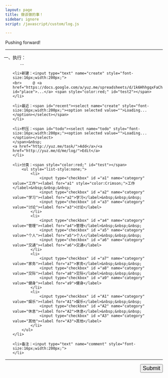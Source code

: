 ```yaml
---
layout: page
title: 做该做的事！
sidebar: ignore
script: /javascript/custom/log.js

---
```


Pushing forward!

---

<form action="https://script.google.com/macros/s/AKfycbxRYZQtTQ3qBQtxU5Q1iMV9_hlgvgALyTyID42IUNfDouFsajfN/exec" method="GET">

<ol style="list-style-type: cjk-ideographic;">
    <li>执行：
        <ol id="log" style="list-style:none;">
            <li>...</li>
        </ol>
    </li>

    <li>新建：<input type="text" name="create" style="font-size:16px;width:200px;">
    <br>　　　@ <a href="https://docs.google.com/a/yuz.me/spreadsheets/d/1k6HhhgqxFaCh5VRzfqmkuODzh59lUI7TUpEEzhWUsLw/edit#gid=669333296" id="place">...</a> <span style="color:red;" id="test2"></span>
    </li>
    
    <li>最近：<span id="recent"><select name="create" style="font-size:16px;width:200px;"><option selected value="">Loading...</option></select></span>
    </li>

    <li>积压：<span id="todo"><select name="todo" style="font-size:16px;width:200px;"><option selected value="">Loading...</option></select>
    </span>&nbsp;
    <a href="http://yuz.me/task/">Add</a>/<a href="http://yuz.me/d/me/log/">Edit</a>
    </li>

    <li>分类：<span style="color:red;" id="test"></span>
        <ul style="list-style:none;">
            <li>
                <input type="checkbox" id ="a1" name="category" value="工作"><label for="a1" style="color:Crimson;">工作</label>&nbsp;&nbsp;&nbsp;
                <input type="checkbox" id ="a2" name="category" value="学习"><label for="a2">学习</label>&nbsp;&nbsp;&nbsp;
                <input type="checkbox" id ="a3" name="category" value="讨论"><label for="a3">讨论</label>
            </li>
            <li>
                <input type="checkbox" id ="a4" name="category" value="管理"><label for="a4">管理</label>&nbsp;&nbsp;&nbsp;
                <input type="checkbox" id ="a5" name="category" value="个人"><label for="a5">个人</label>&nbsp;&nbsp;&nbsp;
                <input type="checkbox" id ="a6" name="category" value="交通"><label for="a6">交通</label>
            </li>
            <li>
                <input type="checkbox" id ="a7" name="category" value="家务"><label for="a7">家务</label>&nbsp;&nbsp;&nbsp;
                <input type="checkbox" id ="a8" name="category" value="交际"><label for="a8">交际</label>&nbsp;&nbsp;&nbsp;
                <input type="checkbox" id ="a9" name="category" value="健身"><label for="a9">健身</label>
            </li>
            <li>
                <input type="checkbox" id ="A1" name="category" value="娱乐"><label for="A1">娱乐</label>&nbsp;&nbsp;&nbsp;
                <input type="checkbox" id ="A2" name="category" value="休息"><label for="A2">休息</label>&nbsp;&nbsp;&nbsp;
                <input type="checkbox" id ="A3" name="category" value="其他"><label for="A3">其他</label>
            </li>
        </ul>
    </li>

    <li>备注：<input type="text" name="comment" style="font-size:16px;width:200px;">
    </li>
</ol>

<hr>

<p>
<input type="submit" value="Submit" id="submit" style="font-size:18px;float: right;margin-bottom:60px;">
</p>

</form>
